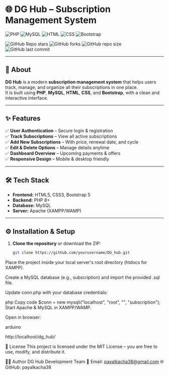 # 🌐 DG Hub – Subscription Management System  

![PHP](https://img.shields.io/badge/PHP-777BB4?style=for-the-badge&logo=php&logoColor=white)
![MySQL](https://img.shields.io/badge/MySQL-005C84?style=for-the-badge&logo=mysql&logoColor=white)
![HTML](https://img.shields.io/badge/HTML-E34F26?style=for-the-badge&logo=html5&logoColor=white)
![CSS](https://img.shields.io/badge/CSS-1572B6?style=for-the-badge&logo=css3&logoColor=white)
![Bootstrap](https://img.shields.io/badge/Bootstrap-7952B3?style=for-the-badge&logo=bootstrap&logoColor=white)

![GitHub Repo stars](https://img.shields.io/github/stars/yourusername/DG_hub?style=flat-square)
![GitHub forks](https://img.shields.io/github/forks/yourusername/DG_hub?style=flat-square)
![GitHub repo size](https://img.shields.io/github/repo-size/yourusername/DG_hub?style=flat-square)
![GitHub last commit](https://img.shields.io/github/last-commit/yourusername/DG_hub?style=flat-square)


---

## 📖 About  
**DG Hub** is a modern **subscription management system** that helps users track, manage, and organize all their subscriptions in one place.  
It is built using **PHP**, **MySQL**, **HTML**, **CSS**, and **Bootstrap**, with a clean and interactive interface.  

---

## ✨ Features  
✅ **User Authentication** – Secure login & registration  
✅ **Track Subscriptions** – View all active subscriptions  
✅ **Add New Subscriptions** – With price, renewal date, and cycle  
✅ **Edit & Delete Options** – Manage details anytime  
✅ **Dashboard Overview** – Upcoming payments & offers  
✅ **Responsive Design** – Mobile & desktop friendly  

---

## 🛠 Tech Stack  
- **Frontend:** HTML5, CSS3, Bootstrap 5  
- **Backend:** PHP 8+  
- **Database:** MySQL  
- **Server:** Apache (XAMPP/WAMP)  

---

## ⚙️ Installation & Setup  
1. **Clone the repository** or download the ZIP:  
   ```bash
   git clone https://github.com/yourusername/DG_hub.git
Place the project inside your local server's root directory (htdocs for XAMPP).

Create a MySQL database (e.g., subscription) and import the provided .sql file.

Update conn.php with your database credentials:

php
Copy code
$conn = new mysqli("localhost", "root", "", "subscription");
Start Apache & MySQL in XAMPP/WAMP.

Open in browser:

arduino

http://localhost/dg_hub/

📜 License
This project is licensed under the MIT License – you are free to use, modify, and distribute it.

👨‍💻 Author
DG Hub Development Team
📧 Email: payalkacha38@gmail.com
🌐 GitHub: payalkacha38
